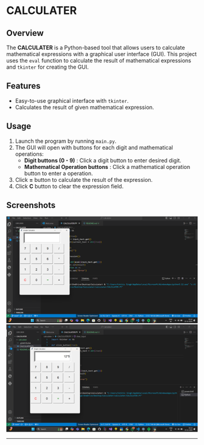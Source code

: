 # CALCULATER

## Overview

The **CALCULATER** is a Python-based tool that allows users to calculate mathematical expressions with a graphical user interface (GUI). This project uses the `eval` function to calculate the result of mathematical expressions and `tkinter` for creating the GUI.


## Features

- Easy-to-use graphical interface with `tkinter`.
- Calculates the result of given mathematical expression.


## Usage

1. Launch the program by running `main.py`.
2. The GUI will open with buttons for each digit and mathematical operations:
   - **Digit buttons (0 - 9)** : Click a digit button to enter desired digit.
   - **Mathematical Operation buttons** : Click a mathematical operation button to enter a operation.
3. Click **=** button to calculate the result of the expression.
4. Click **C** button to clear the expression field.


## Screenshots

![Screenshot-1](Assest/calculater.png)
![Screenshot-2](Assest/calculater2.png)

---